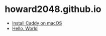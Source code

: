 # howard2048.github.io

* [Install Caddy on macOS](posts/2022-12-16-install-caddy-on-macos.html)
* [Hello, World](posts/2022-12-15-hello-world.html)
